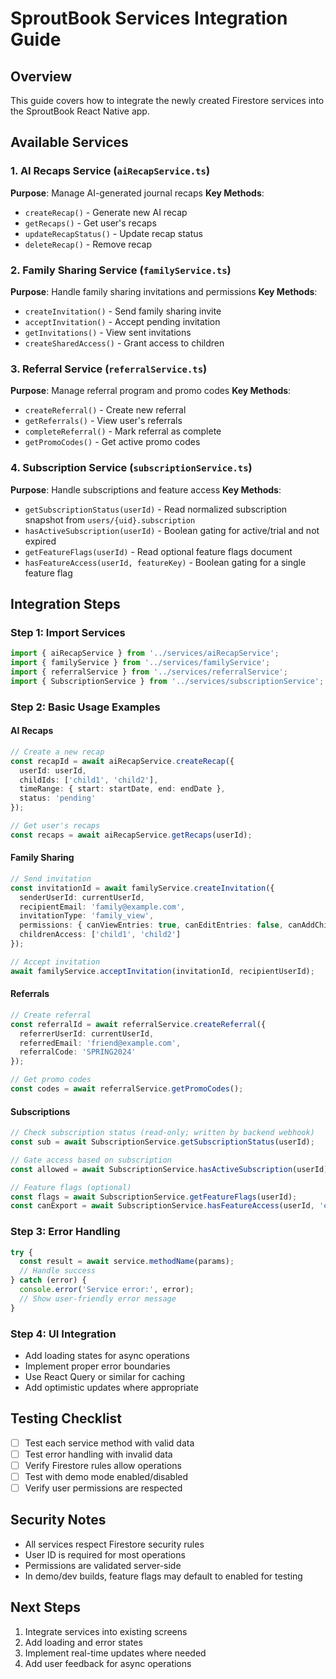 # SproutBook Services Integration Guide

## Overview
This guide covers how to integrate the newly created Firestore services into the SproutBook React Native app.

## Available Services

### 1. AI Recaps Service (`aiRecapService.ts`)
**Purpose**: Manage AI-generated journal recaps
**Key Methods**:
- `createRecap()` - Generate new AI recap
- `getRecaps()` - Get user's recaps
- `updateRecapStatus()` - Update recap status
- `deleteRecap()` - Remove recap

### 2. Family Sharing Service (`familyService.ts`)
**Purpose**: Handle family sharing invitations and permissions
**Key Methods**:
- `createInvitation()` - Send family sharing invite
- `acceptInvitation()` - Accept pending invitation
- `getInvitations()` - View sent invitations
- `createSharedAccess()` - Grant access to children

### 3. Referral Service (`referralService.ts`)
**Purpose**: Manage referral program and promo codes
**Key Methods**:
- `createReferral()` - Create new referral
- `getReferrals()` - View user's referrals
- `completeReferral()` - Mark referral as complete
- `getPromoCodes()` - Get active promo codes

### 4. Subscription Service (`subscriptionService.ts`)
**Purpose**: Handle subscriptions and feature access
**Key Methods**:
- `getSubscriptionStatus(userId)` - Read normalized subscription snapshot from `users/{uid}.subscription`
- `hasActiveSubscription(userId)` - Boolean gating for active/trial and not expired
- `getFeatureFlags(userId)` - Read optional feature flags document
- `hasFeatureAccess(userId, featureKey)` - Boolean gating for a single feature flag

## Integration Steps

### Step 1: Import Services
```typescript
import { aiRecapService } from '../services/aiRecapService';
import { familyService } from '../services/familyService';
import { referralService } from '../services/referralService';
import { SubscriptionService } from '../services/subscriptionService';
```

### Step 2: Basic Usage Examples

#### AI Recaps
```typescript
// Create a new recap
const recapId = await aiRecapService.createRecap({
  userId: userId,
  childIds: ['child1', 'child2'],
  timeRange: { start: startDate, end: endDate },
  status: 'pending'
});

// Get user's recaps
const recaps = await aiRecapService.getRecaps(userId);
```

#### Family Sharing
```typescript
// Send invitation
const invitationId = await familyService.createInvitation({
  senderUserId: currentUserId,
  recipientEmail: 'family@example.com',
  invitationType: 'family_view',
  permissions: { canViewEntries: true, canEditEntries: false, canAddChildren: false },
  childrenAccess: ['child1', 'child2']
});

// Accept invitation
await familyService.acceptInvitation(invitationId, recipientUserId);
```

#### Referrals
```typescript
// Create referral
const referralId = await referralService.createReferral({
  referrerUserId: currentUserId,
  referredEmail: 'friend@example.com',
  referralCode: 'SPRING2024'
});

// Get promo codes
const codes = await referralService.getPromoCodes();
```

#### Subscriptions
```typescript
// Check subscription status (read-only; written by backend webhook)
const sub = await SubscriptionService.getSubscriptionStatus(userId);

// Gate access based on subscription
const allowed = await SubscriptionService.hasActiveSubscription(userId);

// Feature flags (optional)
const flags = await SubscriptionService.getFeatureFlags(userId);
const canExport = await SubscriptionService.hasFeatureAccess(userId, 'exportData');
```

### Step 3: Error Handling
```typescript
try {
  const result = await service.methodName(params);
  // Handle success
} catch (error) {
  console.error('Service error:', error);
  // Show user-friendly error message
}
```

### Step 4: UI Integration
- Add loading states for async operations
- Implement proper error boundaries
- Use React Query or similar for caching
- Add optimistic updates where appropriate

## Testing Checklist

- [ ] Test each service method with valid data
- [ ] Test error handling with invalid data
- [ ] Verify Firestore rules allow operations
- [ ] Test with demo mode enabled/disabled
- [ ] Verify user permissions are respected

## Security Notes
- All services respect Firestore security rules
- User ID is required for most operations
- Permissions are validated server-side
- In demo/dev builds, feature flags may default to enabled for testing

## Next Steps
1. Integrate services into existing screens
2. Add loading and error states
3. Implement real-time updates where needed
4. Add user feedback for async operations
